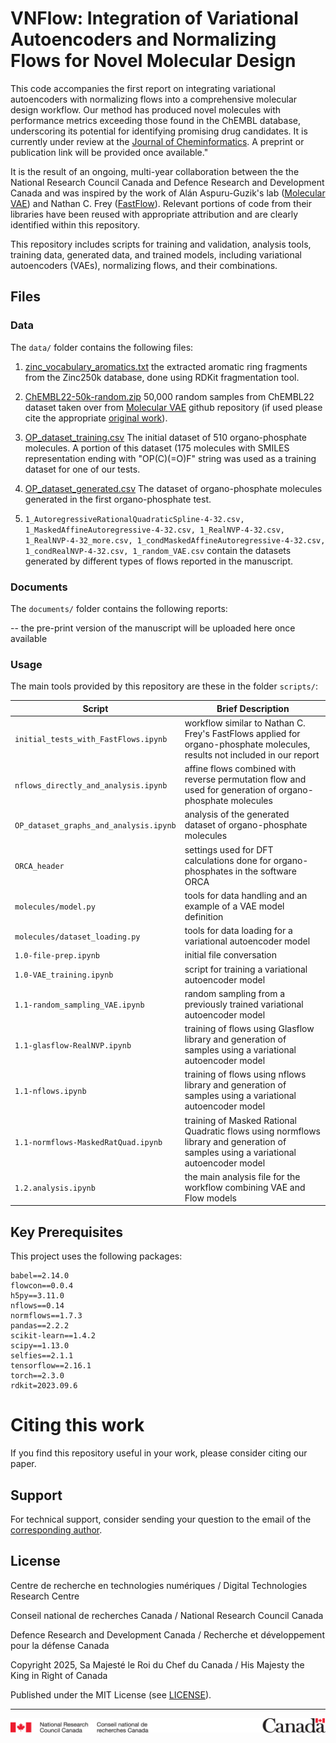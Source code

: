# VNFlow: Integration of Variational Autoencoders and Normalizing Flows for Novel Molecular Design

This code accompanies the first report on integrating variational autoencoders with normalizing flows into a comprehensive molecular design workflow. Our method has produced novel molecules with performance metrics exceeding those found in the ChEMBL database, underscoring its potential for identifying promising drug candidates. It is currently under review at the [Journal of Cheminformatics](https://jcheminf.biomedcentral.com). A preprint or publication link will be provided once available."

It is the result of an ongoing, multi-year collaboration between the the National Research Council Canada and Defence Research and Development Canada and was inspired by the work of Alán Aspuru-Guzik's lab ([Molecular VAE](https://github.com/aksub99/molecular-vae/tree/master)) and Nathan C. Frey ([FastFlow](https://github.com/deepchem/deepchem/blob/master/examples/tutorials/Training_a_Normalizing_Flow_on_QM9.ipynb)). Relevant portions of code from their libraries have been reused with appropriate attribution and are clearly identified within this repository.

This repository includes scripts for training and validation, analysis tools, training data, generated data, and trained models, including variational autoencoders (VAEs), normalizing flows, and their combinations.

## Files

### Data

The `data/` folder contains the following files:

1. [zinc_vocabulary_aromatics.txt](data/zinc_vocabulary_aromatics.txt) the extracted aromatic ring fragments from the Zinc250k database, done using RDKit fragmentation tool.

2. [ChEMBL22-50k-random.zip](data/ChEMBL22-50k-random.zip) 50,000 random samples from ChEMBL22 dataset taken over from [Molecular VAE](https://github.com/aksub99/molecular-vae) github repository (if used please cite the appropriate [original work](https://chembl.blogspot.com/2016/09/chembl-22-released.html)).

3. [OP_dataset_training.csv](data/OP_dataset_training.csv) The initial dataset of 510 organo-phosphate molecules. A portion of this dataset (175 molecules with SMILES representation ending with "OP(C)(=O)F" string was used as a training dataset for one of our tests.
  
5. [OP_dataset_generated.csv](data/OP_dataset_generated.csv) The dataset of organo-phosphate molecules generated in the first organo-phosphate test.

6. `1_AutoregressiveRationalQuadraticSpline-4-32.csv, 1_MaskedAffineAutoregressive-4-32.csv, 1_RealNVP-4-32.csv, 1_RealNVP-4-32_more.csv, 1_condMaskedAffineAutoregressive-4-32.csv, 1_condRealNVP-4-32.csv, 1_random_VAE.csv` contain the datasets generated by different types of flows reported in the manuscript.

### Documents

The `documents/` folder contains the following reports:

-- the pre-print version of the manuscript will be uploaded here once available

<!-- 1. [...pdf](documents/...pdf) the pre-print version of the manuscript with details about the training, the model settings, an overview of the datasets used, and steps to reproduce our work. The report also includes the applications and findings of this work. -->

### Usage

The main tools provided by this repository are these in the folder `scripts/`:

|          Script	                      | Brief Description |
| ------------------------------------- | ------------- |
| `initial_tests_with_FastFlows.ipynb`  | workflow similar to Nathan C. Frey's FastFlows applied for organo-phosphate molecules, results not included in our report |
| `nflows_directly_and_analysis.ipynb`  | affine flows combined with reverse permutation flow and used for generation of organo-phosphate molecules |
| `OP_dataset_graphs_and_analysis.ipynb`| analysis of the generated dataset of organo-phosphate molecules |
| `ORCA_header`| settings used for DFT calculations done for organo-phosphates in the software ORCA |
| `molecules/model.py` | tools for data handling and an example of a VAE model definition |
| `molecules/dataset_loading.py` | tools for data loading for a variational autoencoder model |
| `1.0-file-prep.ipynb` | initial file conversation |
| `1.0-VAE_training.ipynb` | script for training a variational autoencoder model |
| `1.1-random_sampling_VAE.ipynb` | random sampling from a previously trained variational autoencoder model |
| `1.1-glasflow-RealNVP.ipynb` | training of flows using Glasflow library and generation of samples using a variational autoencoder model |
| `1.1-nflows.ipynb` | training of flows using nflows library and generation of samples using a variational autoencoder model |
| `1.1-normflows-MaskedRatQuad.ipynb` | training of Masked Rational Quadratic flows using normflows library and generation of samples using a variational autoencoder model |
| `1.2.analysis.ipynb` | the main analysis file for the workflow combining VAE and Flow models |

## Key Prerequisites

This project uses the following packages:

```
babel==2.14.0
flowcon==0.0.4
h5py==3.11.0
nflows==0.14
normflows==1.7.3
pandas==2.2.2
scikit-learn==1.4.2
scipy==1.13.0
selfies==2.1.1
tensorflow==2.16.1
torch==2.3.0
rdkit=2023.09.6
```

# Citing this work
If you find this repository useful in your work, please consider citing our paper.

## Support

For technical support, consider sending your question to the email of the [corresponding author](mailto:jiri.hostas@nrc-cnrc.gc.ca).

## License

Centre de recherche en technologies numériques / Digital Technologies Research Centre

Conseil national de recherches Canada / National Research Council Canada

Defence Research and Development Canada / Recherche et développement pour la défense Canada

Copyright 2025, Sa Majesté le Roi du Chef du Canada / His Majesty the King in Right of Canada

Published under the MIT License (see [LICENSE](LICENSE)).

---

![nrc](images/nrc-footer.png)
